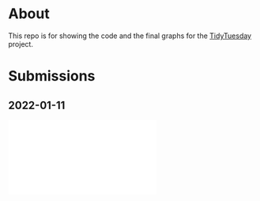 About
================

This repo is for showing the code and the final graphs for
the [TidyTuesday](https://github.com/rfordatascience/tidytuesday)
project.


Submissions
================

## 2022-01-11

![Seasonality in the number of bee colonies in the US](2022/2022-01-11/final_graph.pdf)

